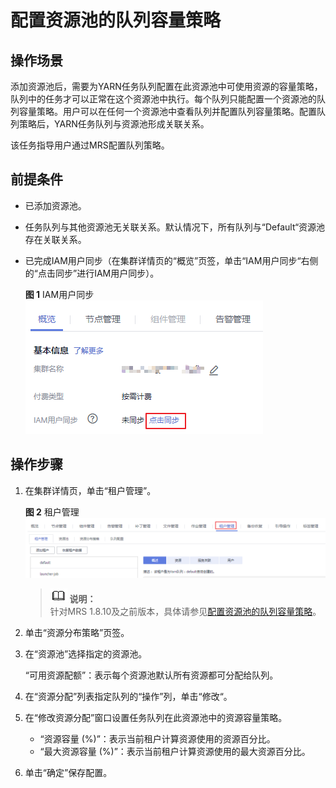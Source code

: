 # 配置资源池的队列容量策略<a name="ZH-CN_TOPIC_0173397661"></a>

## 操作场景<a name="section3046557620546"></a>

添加资源池后，需要为YARN任务队列配置在此资源池中可使用资源的容量策略，队列中的任务才可以正常在这个资源池中执行。每个队列只能配置一个资源池的队列容量策略。用户可以在任何一个资源池中查看队列并配置队列容量策略。配置队列策略后，YARN任务队列与资源池形成关联关系。

该任务指导用户通过MRS配置队列策略。

## 前提条件<a name="section1748565020533"></a>

-   已添加资源池。
-   任务队列与其他资源池无关联关系。默认情况下，所有队列与“Default“资源池存在关联关系。
-   已完成IAM用户同步（在集群详情页的“概览”页签，单击“IAM用户同步“右侧的“点击同步”进行IAM用户同步）。

    **图 1**  IAM用户同步<a name="zh-cn_topic_0173397652_zh-cn_topic_0173397557_zh-cn_topic_0173397554_zh-cn_topic_0173397446_fig147531617121511"></a>  
    ![](figures/IAM用户同步-6.png "IAM用户同步-6")


## 操作步骤<a name="section5215752720514"></a>

1.  在集群详情页，单击“租户管理”。

    **图 2**  租户管理<a name="fig66227278302"></a>  
    ![](figures/租户管理.png "租户管理")

    >![](public_sys-resources/icon-note.gif) **说明：**   
    >针对MRS 1.8.10及之前版本，具体请参见[配置资源池的队列容量策略](配置资源池的队列容量策略-157.md)。  

2.  单击“资源分布策略”页签。
3.  在“资源池”选择指定的资源池。

    “可用资源配额”：表示每个资源池默认所有资源都可分配给队列。

4.  在“资源分配”列表指定队列的“操作”列，单击“修改“。
5.  在“修改资源分配”窗口设置任务队列在此资源池中的资源容量策略。
    -   “资源容量 \(%\)”：表示当前租户计算资源使用的资源百分比。
    -   “最大资源容量 \(%\)”：表示当前租户计算资源使用的最大资源百分比。

6.  单击“确定”保存配置。

